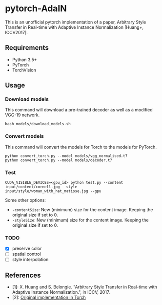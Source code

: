 # pytorch-AdaIN

This is an unofficial pytorch implementation of a paper, Arbitrary Style Transfer in Real-time with Adaptive Instance Normalization [Huang+, ICCV2017].

## Requirements
- Python 3.5+
- PyTorch
- TorchVision

## Usage

### Download models
This command will download a pre-trained decoder as well as a modified VGG-19 network.
```
bash models/download_models.sh
```

### Convert models
This command will convert the models for Torch to the models for PyTorch.
```
python convert_torch.py --model models/vgg_normalised.t7
python convert_torch.py --model models/decoder.t7
```

### Test
```
CUDA_VISIBLE_DEVICES=<gpu_id> python test.py --content input/content/cornell.jpg --style input/style/woman_with_hat_matisse.jpg --gpu
```

Some other options:
* `-contentSize`: New (minimum) size for the content image. Keeping the original size if set to 0.
* `-styleSize`: New (minimum) size for the content image. Keeping the original size if set to 0.

### TODO
- [x] preserve color
- [ ] spatial control
- [ ] style interpolation

## References
- [1]: X. Huang and S. Belongie. "Arbitrary Style Transfer in Real-time with Adaptive Instance Normalization.", in ICCV, 2017.
- [2]: [Original implementation in Torch](https://github.com/xunhuang1995/AdaIN-style)
